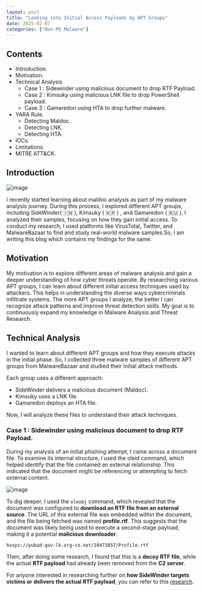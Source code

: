 ```yaml
---
layout: post
title: "Looking into Initial Access Payloads by APT Groups"
date: 2025-02-07
categories: ["Non-PE Malware"]
---
```


## Contents
- Introduction.
- Motivation.
- Technical Analysis
    - Case 1 : Sidewinder using malicious document to drop RTF Payload.
    - Case 2 : Kimsuky using malicious LNK file to drop PowerShell payload.
    - Case 3 : Gamaredon using HTA to drop further malware.
- YARA Rule.
    - Detecting Maldoc.
    - Detecting LNK.
    - Detecting HTA.
- IOCs.
- Limitations.
- MITRE ATT&CK.

## Introduction
![image](https://github.com/user-attachments/assets/b975d5f5-9074-4bd4-b747-efbaaa380ffd)

I recently started learning about maldoc analysis as part of my malware analysis journey. During this process, I explored different APT groups, including SideWinder( 🇮🇳 ), Kimsuky ( 🇰🇵 ) , and Gamaredon ( 🇷🇺 ). I analyzed their samples, focusing on how they gain initial access. To conduct my research, I used platforms like VirusTotal, Twitter, and MalwareBazaar to find and study real-world malware samples.So, I am writing this blog which contains my findings for the same.

## Motivation

My motivation is to explore different areas of malware analysis and gain a deeper understanding of how cyber threats operate. By researching various APT groups, I can learn about different initial access techniques used by attackers. This helps in understanding the diverse ways cybercriminals infiltrate systems. The more APT groups I analyze, the better I can recognize attack patterns and improve threat detection skills. My goal is to continuously expand my knowledge in Malware Analysis and Threat Research.

## Technical Analysis

I wanted to learn about different APT groups and how they execute attacks in the initial phase. So, I collected three malware samples of different APT groups from MalwareBazaar and studied their initial attack methods.

Each group uses a different approach:

- SideWinder delivers a malicious document (Maldoc).
- Kimsuky uses a LNK file.
- Gamaredon deploys an HTA file.

Now, I will analyze these files to understand their attack techniques.

### Case 1 : Sidewinder using malicious document to drop RTF Payload.

During my analysis of an initial phishing attempt, I came across a document file. To examine its internal structure, I used the oleid command, which helped identify that the file contained an external relationship. This indicated that the document might be referencing or attempting to fetch external content.

![image](https://github.com/user-attachments/assets/e758e58b-4572-4da6-9d70-94862601927d)


To dig deeper, I used the `oleobj` command, which revealed that the document was configured to **download an RTF file from an external source**. The URL of this external file was embedded within the document, and the file being fetched was named **profile.rtf**. This suggests that the document was likely being used to execute a second-stage payload, making it a potential **malicious downloader**.

`hxxps://pubad-gov-lk.org-co.net/10472857/Profile.rtf`

Then, after doing some research, I found that this is a **decoy RTF file**, while the actual **RTF payload** had already been removed from the **C2 server**.

For anyone interested in researching further on **how SideWinder targets victims or delivers the actual RTF payload**, you can refer to this [research](https://blog.strikeready.com/blog/rattling-the-cage-of-a-sidewinder/).

